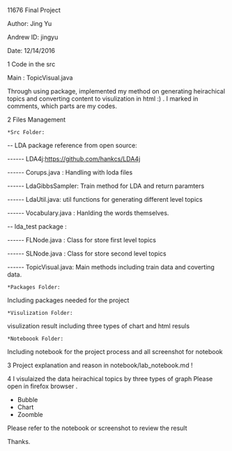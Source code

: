 11676 Final Project 

Author: Jing Yu

Andrew ID: jingyu

Date: 12/14/2016

1 Code in the src 

Main : TopicVisual.java 

Through using package, implemented my method on generating heirachical topics and converting content to visulization in html :) . I marked in comments, which parts are my codes. 

2 Files Management 

    *Src Folder: 

-- LDA package reference from open source:

------  LDA4j:https://github.com/hankcs/LDA4j  

------  Corups.java : Handling with loda files

------  LdaGibbsSampler: Train method for LDA and return paramters

------  LdaUtil.java: util functions for generating different level topics

------  Vocabulary.java : Hanlding the words themselves.

-- lda_test package :

------  FLNode.java : Class for store first level topics

------  SLNode.java : Class for store second level topics

------  TopicVisual.java:  Main methods including train data and coverting data.

    *Packages Folder: 

Including packages needed for the project

    *Visulization Folder: 

visulization result including three types of chart and html resuls

    *Noteboook Folder: 

Including notebook for the project process and all screenshot for notebook

3  Project explanation and reason in notebook/lab_notebook.md  ! 

4  I visulaized the data heirachical topics by three types of graph 
   Please open in firefox browser .
   - Bubble
   - Chart
   - Zoomble
   
   Please refer to the notebook or screenshot to review the result

Thanks. 
